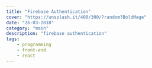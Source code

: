 ```yaml
---
title: "Firebase Authentication"
cover: "https://unsplash.it/400/300/?random?BoldMage"
date: "26-03-2018"
category: "main"
description: "firebase authentication"
tags:
    - programming
    - front-end
    - react
---
```

